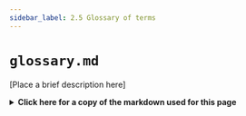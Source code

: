 ```yaml
---
sidebar_label: 2.5 Glossary of terms
---
```


# `glossary.md` 

[Place a brief description here]

<details>
  <summary><b>Click here for a copy of the markdown used for this page</b></summary>
```
```
</details>